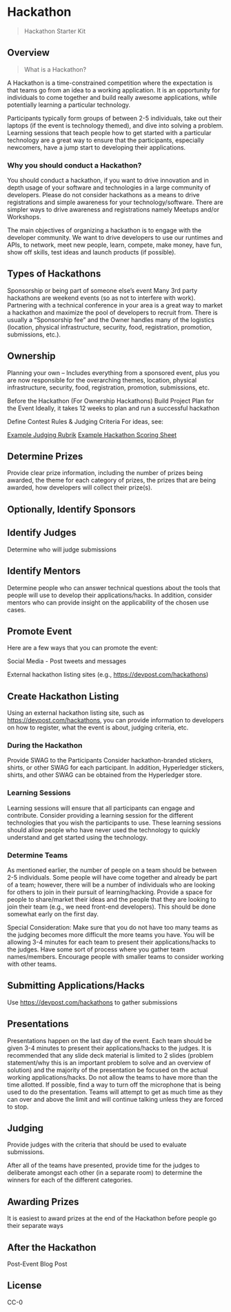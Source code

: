 # Hackathon

> Hackathon Starter Kit

## Overview
> What is a Hackathon?

A Hackathon is a time-constrained competition where the expectation is that teams go from an idea to a working application. It is an opportunity for individuals to come together and build really awesome applications, while potentially learning a particular technology.

Participants typically form groups of between 2-5 individuals, take out their laptops (if the event is technology themed), and dive into solving a problem. Learning sessions that teach people how to get started with a particular technology are a great way to ensure that the participants, especially newcomers, have a jump start to developing their applications.

### Why you should conduct a Hackathon?
You should conduct a hackathon, if you want to drive innovation and in depth usage of your software and technologies in a large community of developers. Please do not consider hackathons as a means to drive registrations and simple awareness for your technology/software. There are simpler ways to drive awareness and registrations namely Meetups and/or Workshops.

The main objectives of organizing a hackathon is to engage with the developer community. We want to drive developers to use our runtimes and APIs, to network, meet new people, learn, compete, make money, have fun, show off skills, test ideas and launch products (if possible).

## Types of Hackathons
Sponsorship or being part of someone else’s event
Many 3rd party hackathons are weekend events (so as not to interfere with work). Partnering with a technical conference in your area is a great way to market a hackathon and maximize the pool of developers to recruit from. There is usually a “Sponsorship fee” and the Owner handles many of the logistics (location, physical infrastructure, security, food, registration, promotion, submissions, etc.).

## Ownership
Planning your own – Includes everything from a sponsored event, plus you are now responsible for the overarching themes, location, physical infrastructure, security, food, registration, promotion, submissions, etc.

Before the Hackathon (For Ownership Hackathons)
Build Project Plan for the Event
Ideally, it takes 12 weeks to plan and run a successful hackathon

Define Contest Rules & Judging Criteria
For ideas, see:

[Example Judging Rubrik](table_jude.md)
[Example Hackathon Scoring Sheet](table_scoring.md)

## Determine Prizes
Provide clear prize information, including the number of prizes being awarded, the theme for each category of prizes, the prizes that are being awarded, how developers will collect their prize(s).

## Optionally, Identify Sponsors


## Identify Judges
Determine who will judge submissions

## Identify Mentors
Determine people who can answer technical questions about the tools that people will use to develop their applications/hacks. In addition, consider mentors who can provide insight on the applicability of the chosen use cases.

## Promote Event
Here are a few ways that you can promote the event:

Social Media - Post tweets and messages

External hackathon listing sites (e.g., https://devpost.com/hackathons)


## Create Hackathon Listing
Using an external hackathon listing site, such as https://devpost.com/hackathons, you can provide information to developers on how to register, what the event is about, judging criteria, etc.

### During the Hackathon
Provide SWAG to the Participants
Consider hackathon-branded stickers, shirts, or other SWAG for each participant. In addition, Hyperledger stickers, shirts, and other SWAG can be obtained from the Hyperledger store.

### Learning Sessions
Learning sessions will ensure that all participants can engage and contribute. Consider providing a learning session for the different technologies that you wish the participants to use. These learning sessions should allow people who have never used the technology to quickly understand and get started using the technology.

### Determine Teams
As mentioned earlier, the number of people on a team should be between 2-5 individuals. Some people will have come together and already be part of a team; however, there will be a number of individuals who are looking for others to join in their pursuit of learning/hacking. Provide a space for people to share/market their ideas and the people that they are looking to join their team (e.g., we need front-end developers). This should be done somewhat early on the first day.

Special Consideration: Make sure that you do not have too many teams as the judging becomes more difficult the more teams you have. You will be allowing 3-4 minutes for each team to present their applications/hacks to the judges. Have some sort of process where you gather team names/members. Encourage people with smaller teams to consider working with other teams.

## Submitting Applications/Hacks
Use https://devpost.com/hackathons to gather submissions

## Presentations
Presentations happen on the last day of the event. Each team should be given 3-4 minutes to present their applications/hacks to the judges. It is recommended that any slide deck material is limited to 2 slides (problem statement/why this is an important problem to solve and an overview of solution) and the majority of the presentation be focused on the actual working applications/hacks. Do not allow the teams to have more than the time allotted. If possible, find a way to turn off the microphone that is being used to do the presentation. Teams will attempt to get as much time as they can over and above the limit and will continue talking unless they are forced to stop.

## Judging
Provide judges with the criteria that should be used to evaluate submissions.

After all of the teams have presented, provide time for the judges to deliberate amongst each other (in a separate room) to determine the winners for each of the different categories.

## Awarding Prizes
It is easiest to award prizes at the end of the Hackathon before people go their separate ways

## After the Hackathon
Post-Event Blog Post

## License
CC-0